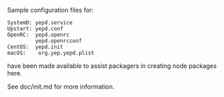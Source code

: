 Sample configuration files for:
```
SystemD: yepd.service
Upstart: yepd.conf
OpenRC:  yepd.openrc
         yepd.openrcconf
CentOS:  yepd.init
macOS:    org.yep.yepd.plist
```
have been made available to assist packagers in creating node packages here.

See doc/init.md for more information.
